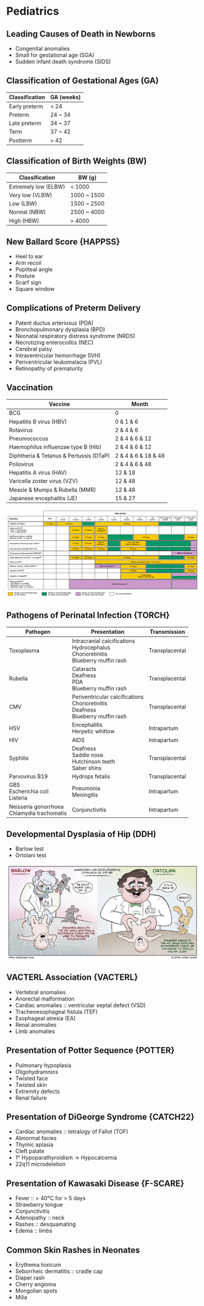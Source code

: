 # Pediatrics

## Leading Causes of Death in Newborns

- Congenital anomalies
- Small for gestational age (SGA)
- Sudden infant death syndrome (SIDS)

## Classification of Gestational Ages (GA)

|Classification|GA (weeks)|
|-|-|
|Early preterm|< 24|
|Preterm|24 ~ 34|
|Late preterm|34 ~ 37|
|Term|37 ~ 42|
|Postterm|> 42|

## Classification of Birth Weights (BW)

|Classification|BW (g)|
|-|-|
|Extremely low (ELBW)|< 1000|
|Very low (VLBW)|1000 ~ 1500|
|Low (LBW)|1500 ~ 2500|
|Normal (NBW)|2500 ~ 4000|
|High (HBW)|> 4000|

## New Ballard Score {HAPPSS}

- Heel to ear
- Arm recoil
- Popliteal angle
- Posture
- Scarf sign
- Square window

## Complications of Preterm Delivery

- Patent ductus arteriosus (PDA)
- Bronchopulmonary dysplasia (BPD)
- Neonatal respiratory distress syndrome (NRDS)
- Necrotizing enterocolitis (NEC)
- Cerebral palsy
- Intraventricular hemorrhage (IVH)
- Periventricular leukomalacia (PVL)
- Retinopathy of prematurity

## Vaccination

|Vaccine|Month|
|-|-|
|BCG|0|
|Hepatitis B virus (HBV)|0 & 1 & 6|
|Rotavirus|2 & 4 & 6|
|Pneumococcus|2 & 4 & 6 & 12|
|Haemophilus influenzae type B (Hib)|2 & 4 & 6 & 12|
|Diphtheria & Tetanus & Pertussis (DTaP)|2 & 4 & 6 & 18 & 48|
|Poliovirus|2 & 4 & 6 & 48|
|Hepatitis A virus (HAV)|12 & 18|
|Varicella zoster virus (VZV)|12 & 48|
|Measle & Mumps & Rubella (MMR)|12 & 48|
|Japanese encephalitis (JE)|15 & 27|

![](../Figures/Childhood%20Immunization.gif)

## Pathogens of Perinatal Infection {TORCH}

|Pathogen|Presentation|Transmission|
|-|-|-|
|Toxoplasma|Intracranial calcifications<br>Hydrocephalus<br>Chorioretinitis<br>Blueberry muffin rash|Transplacental|
|Rubella|Cataracts<br>Deafness<br>PDA<br>Blueberry muffin rash|Transplacental|
|CMV|Periventricular calcifications<br>Chorioretinitis<br>Deafness<br>Blueberry muffin rash|Transplacental|
|HSV|Encephalitis<br>Herpetic whitlow|Intrapartum|
|HIV|AIDS|Intrapartum|
|Syphilis|Deafness<br>Saddle nose<br>Hutchinson teeth<br>Saber shins|Transplacental|
|Parvovirus B19|Hydrops fetalis|Transplacental|
|GBS<br>Escherichia coli<br>Listeria|Pneumonia<br>Meningitis|Intrapartum|
|Neisseria gonorrhoea<br>Chlamydia trachomatis|Conjunctivitis|Intrapartum|

## Developmental Dysplasia of Hip (DDH)

- Barlow test
- Ortolani test

![](../Figures/Developmental%20Dysplasia%20of%20Hip%20(DDH)%20>%20Barlow%20and%20Ortolani%20Test.jpg)

## VACTERL Association {VACTERL}

- Vertebral anomalies
- Anorectal malformation
- Cardiac anomalies :: ventricular septal defect (VSD)
- Tracheoesophageal fistula (TEF)
- Esophageal atresia (EA)
- Renal anomalies
- Limb anomalies

## Presentation of Potter Sequence {POTTER}

- Pulmonary hypoplasia
- Oligohydramnios
- Twisted face
- Twisted skin
- Extremity defects
- Renal failure

## Presentation of DiGeorge Syndrome {CATCH22}

- Cardiac anomalies :: tetralogy of Fallot (TOF)
- Abnormal facies
- Thymic aplasia
- Cleft palate
- 1° Hypoparathyroidism → Hypocalcemia
- 22q11 microdeletion

## Presentation of Kawasaki Disease {F-SCARE}

- Fever :: > 40°C for > 5 days
- Strawberry tongue
- Conjunctivitis
- Adenopathy :: neck
- Rashes :: desquamating
- Edema :: limbs

## Common Skin Rashes in Neonates

- Erythema toxicum
- Seborrheic dermatitis :: cradle cap
- Diaper rash
- Cherry angioma
- Mongolian spots
- Milia
